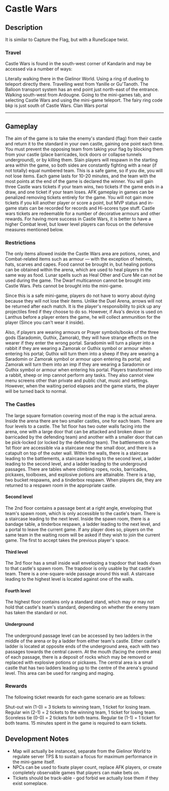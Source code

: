 # Castle Wars

## Description
It is similar to Capture the Flag, but with a RuneScape twist.

### Travel
Castle Wars is found in the south-west corner of Kandarin and may be accessed via a number of ways:

Literally walking there in the Gielinor World.
Using a ring of dueling to teleport directly there.
Travelling west from Yanille or Gu'Tanoth.
The Balloon transport system has an end point just north-east of the entrance.
Walking south-west from Ardougne.
Going to the mini-games tab, and selecting Castle Wars and using the mini-game teleport.
The fairy ring code bkp is just south of Castle Wars.
Clan Wars portal

_______
## Gameplay
The aim of the game is to take the enemy's standard (flag) from their castle and return it to the standard in your own castle, gaining one point each time. You must prevent the opposing team from taking your flag by blocking them from your castle (place barricades, lock doors or collapse tunnels underground), or by killing them. Slain players will respawn in the starting area within the game, so both sides are constantly fighting with a near (if not totally) equal numbered team. This is a safe game, so if you die, you will not lose items. Each game lasts for 10-20 minutes, and the team with the most points at the end of the game is declared the winner. You will gain three Castle wars tickets if your team wins, two tickets if the game ends in a draw, and one ticket if your team loses. AFK gameplay in games can be penalized removing tickets entirely for the game. You will not gain more tickets if you kill another player or score a point, but MVP status and in-game stats can be recorded for records and Hi-scores type stuff. Castle wars tickets are redeemable for a number of decorative armours and other rewards. For having more success in Castle Wars, it is better to have a higher Combat level, but lower level players can focus on the defensive measures mentioned below.

### Restrictions
The only items allowed inside the Castle Wars area are potions, runes, and Combat-related items such as armour — with the exception of helmets, hats, scarves and capes. Food cannot be brought in, but healing potions can be obtained within the arena, which are used to heal players in the same way as food. Lunar spells such as Heal Other and Cure Me can not be used during the game. The Dwarf multicannon cannot be brought into Castle Wars. Pets cannot be brought into the mini-game.

Since this is a safe mini-game, players do not have to worry about dying because they will not lose their items. Unlike the Duel Arena, arrows will not be returned after each match. It is the player's responsibility to pick up any projectiles fired if they choose to do so. However, if Ava's device is used on Lanthus before a player enters the game, he will collect ammunition for the player (Since you can't wear it inside).

Also, if players are wearing armours or Prayer symbols/books of the three gods (Saradomin, Guthix, Zamorak), they will have strange effects on the wearer if they enter the wrong portal. Saradomin will turn a player into a rabbit if they are wearing a Zamorak or Guthix symbol or armour when entering his portal; Guthix will turn them into a sheep if they are wearing a Saradomin or Zamorak symbol or armour upon entering its portal; and Zamorak will turn them into an imp if they are wearing a Saradomin or Guthix symbol or armour when entering his portal. Players transformed into a rabbit, sheep or imp cannot perform any tasks. They also cannot view menu screens other than private and public chat, music and settings. However, when the waiting period elapses and the game starts, the player will be turned back to normal.

### The Castles
The large square formation covering most of the map is the actual arena. Inside the arena there are two smaller castles, one for each team. There are four levels to a castle. The 1st floor has two outer walls facing into the arena, one with a large door that can be attacked and broken down (or barricaded by the defending team) and another with a smaller door that can be pick-locked (or locked by the defending team). The battlements on the 1st floor are accessible via a staircase near the small door, and there is a catapult on top of the outer wall. Within the walls, there is a staircase leading to the battlements, a staircase leading to the second level, a ladder leading to the second level, and a ladder leading to the underground passages. There are tables where climbing ropes, rocks, barricades, pickaxes, toolboxes, and explosive potions are attainable. There is a tap, two bucket respawns, and a tinderbox respawn. When players die, they are returned to a respawn room in the appropriate castle.

#### Second level
The 2nd floor contains a passage bent at a right angle, enveloping that team's spawn room, which is only accessible to the castle's team. There is a staircase leading to the next level. Inside the spawn room, there is a bandage table, a tinderbox respawn, a ladder leading to the next level, and a portal to leave the current game. If any player does so, players on the same team in the waiting room will be asked if they wish to join the current game. The first to accept takes the previous player's space.

#### Third level
The 3rd floor has a small inside wall enveloping a trapdoor that leads down to that castle's spawn room. The trapdoor is only usable by that castle's team. There is a one-square-wide passage around this wall. A staircase leading to the highest level is located against one of the walls.

#### Fourth level
The highest floor contains only a standard stand, which may or may not hold that castle's team's standard, depending on whether the enemy team has taken the standard or not.

#### Underground
The underground passage level can be accessed by two ladders in the middle of the arena or by a ladder from either team's castle. Either castle's ladder is located at opposite ends of the underground area, each with two passages towards the central cavern. At the mouth (facing the centre area) of each passage, there is a deposit of rocks which may be removed or replaced with explosive potions or pickaxes. The central area is a small castle that has two ladders leading up to the centre of the arena's ground level. This area can be used for ranging and maging.

### Rewards
The following ticket rewards for each game scenario are as follows:

Shut-out win (1-0) = 3 tickets to winning team, 1 ticket for losing team.
Regular win (2-1) = 2 tickets to the winning team, 1 ticket for losing team.
Scoreless tie (0-0) = 2 tickets for both teams.
Regular tie (1-1) = 1 ticket for both teams.
15 minutes spent in the game is required to earn tickets.

## Development Notes
- Map will actually be instanced, separate from the Gielinor World to regulate server TPS & to sustain a focus for maximum performance in the mini-game itself.
- NPCs can be used to fixate player count, replace AFK players, or create completely observable games that players can make bets on.
- Tickets should be track-able - god forbid we actually lose them if they exist someplace.
